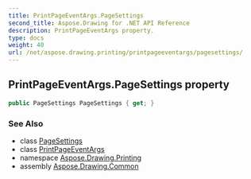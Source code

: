 ```yaml
---
title: PrintPageEventArgs.PageSettings
second_title: Aspose.Drawing for .NET API Reference
description: PrintPageEventArgs property. 
type: docs
weight: 40
url: /net/aspose.drawing.printing/printpageeventargs/pagesettings/
---
```

## PrintPageEventArgs.PageSettings property

```csharp
public PageSettings PageSettings { get; }
```

### See Also

* class [PageSettings](../../pagesettings/)
* class [PrintPageEventArgs](../)
* namespace [Aspose.Drawing.Printing](../../printpageeventargs/)
* assembly [Aspose.Drawing.Common](../../../)


